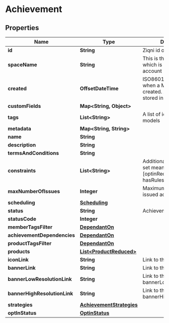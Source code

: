 

# Achievement



## Properties

| Name | Type | Description | Notes |
|------------ | ------------- | ------------- | -------------|
|**id** | **String** | Ziqni id of the model |  |
|**spaceName** | **String** | This is the space name which is linked to the account |  [optional] |
|**created** | **OffsetDateTime** | ISO8601 timestamp for when a Model was created. All records are stored in UTC time zone |  [optional] |
|**customFields** | **Map&lt;String, Object&gt;** |  |  [optional] |
|**tags** | **List&lt;String&gt;** | A list of id&#39;s used to tag models |  [optional] |
|**metadata** | **Map&lt;String, String&gt;** |  |  [optional] |
|**name** | **String** |  |  [optional] |
|**description** | **String** |  |  [optional] |
|**termsAndConditions** | **String** |  |  [optional] |
|**constraints** | **List&lt;String&gt;** | Additional constraints, if set means true [optinRequiredForEntrants, hasRules, hasRewards] |  [optional] |
|**maxNumberOfIssues** | **Integer** | Maximum number of issued achievements |  [optional] |
|**scheduling** | [**Scheduling**](Scheduling.md) |  |  [optional] |
|**status** | **String** | Achievement status |  [optional] |
|**statusCode** | **Integer** |  |  [optional] |
|**memberTagsFilter** | [**DependantOn**](DependantOn.md) |  |  [optional] |
|**achievementDependencies** | [**DependantOn**](DependantOn.md) |  |  [optional] |
|**productTagsFilter** | [**DependantOn**](DependantOn.md) |  |  [optional] |
|**products** | [**List&lt;ProductReduced&gt;**](ProductReduced.md) |  |  [optional] |
|**iconLink** | **String** | Link to the icon |  [optional] |
|**bannerLink** | **String** | Link to the banner |  [optional] |
|**bannerLowResolutionLink** | **String** | Link to the bannerLowResolution |  [optional] |
|**bannerHighResolutionLink** | **String** | Link to the bannerHighResolution |  [optional] |
|**strategies** | [**AchievementStrategies**](AchievementStrategies.md) |  |  [optional] |
|**optInStatus** | [**OptinStatus**](OptinStatus.md) |  |  [optional] |



